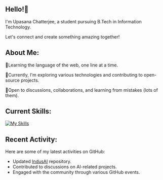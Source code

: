 

<!--
**UC2255/UC2255** is a ✨ _special_ ✨ repository because its `README.md` (this file) appears on your GitHub profile.

Here are some ideas to get you started:

- 🔭 I’m currently working on ...
- 🌱 I’m currently learning ...
- 👯 I’m looking to collaborate on ...
- 🤔 I’m looking for help with ...
- 💬 Ask me about ...
- 📫 How to reach me: ...
- 😄 Pronouns: ...
- ⚡ Fun fact: ...
-->
 ## Hello!🤗

I'm Upasana Chatterjee, a student pursuing B.Tech in Information Technology.

Let's connect and create something amazing together!

## About Me:

📌Learning the language of the web, one line at a time.

📌Currently, I'm exploring various technologies and contributing to open-source projects. 

📌Open to discussions, collaborations, and learning from mistakes (lots of them).  



## Current Skills:


[![My Skills](https://skillicons.dev/icons?i=html,css,c,js&perline=8)](https://skillicons.dev)

## Recent Activity:

Here are some of my latest activities on GitHub:
- Updated [IndusAI](https://github.com/UC2255/IndusAI) repository.  
- Contributed to discussions on AI-related projects.  
- Engaged with the community through various GitHub events.
